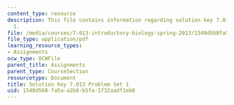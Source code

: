 ```yaml
---
content_type: resource
description: This file contains information regarding solution key 7.013 Problem set
  1.
file: /media/courses/7-013-introductory-biology-spring-2013/1540d568fa5aa2b8b5fa1f32aadf1eb0_MIT7_013S13_Pset_1Sol.pdf
file_type: application/pdf
learning_resource_types:
- Assignments
ocw_type: OCWFile
parent_title: Assignments
parent_type: CourseSection
resourcetype: Document
title: Solution Key 7.013 Problem Set 1
uid: 1540d568-fa5a-a2b8-b5fa-1f32aadf1eb0
---
```

